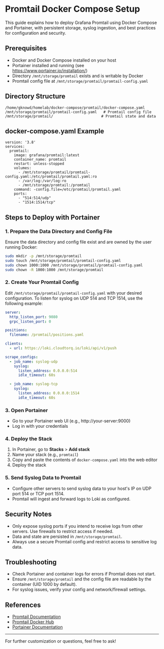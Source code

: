 # Promtail Docker Compose Setup

This guide explains how to deploy Grafana Promtail using Docker Compose and Portainer, with persistent storage, syslog ingestion, and best practices for configuration and security.

## Prerequisites
- Docker and Docker Compose installed on your host
- Portainer installed and running (see https://www.portainer.io/installation/)
- Directory `/mnt/storage/promtail` exists and is writable by Docker
- Promtail config file at `/mnt/storage/promtail/promtail-config.yaml`

## Directory Structure
```
/home/gknowd/homelab/docker-compose/promtail/docker-compose.yaml
/mnt/storage/promtail/promtail-config.yaml   # Promtail config file
/mnt/storage/promtail/                      # Promtail state and data
```

## docker-compose.yaml Example
```
version: '3.8'
services:
  promtail:
    image: grafana/promtail:latest
    container_name: promtail
    restart: unless-stopped
    volumes:
      - /mnt/storage/promtail/promtail-config.yaml:/etc/promtail/promtail.yaml:ro
      - /var/log:/var/log:ro
      - /mnt/storage/promtail:/promtail
    command: -config.file=/etc/promtail/promtail.yaml
    ports:
      - "514:514/udp"
      - "1514:1514/tcp"
```

## Steps to Deploy with Portainer

### 1. Prepare the Data Directory and Config File
Ensure the data directory and config file exist and are owned by the user running Docker:
```bash
sudo mkdir -p /mnt/storage/promtail
sudo touch /mnt/storage/promtail/promtail-config.yaml
sudo chown 1000:1000 /mnt/storage/promtail/promtail-config.yaml
sudo chown -R 1000:1000 /mnt/storage/promtail
```

### 2. Create Your Promtail Config
Edit `/mnt/storage/promtail/promtail-config.yaml` with your desired configuration. To listen for syslog on UDP 514 and TCP 1514, use the following example:
```yaml
server:
  http_listen_port: 9080
  grpc_listen_port: 0

positions:
  filename: /promtail/positions.yaml

clients:
  - url: https://loki.cloudtorq.io/loki/api/v1/push

scrape_configs:
  - job_name: syslog-udp
    syslog:
      listen_address: 0.0.0.0:514
      idle_timeout: 60s

  - job_name: syslog-tcp
    syslog:
      listen_address: 0.0.0.0:1514
      idle_timeout: 60s
```

### 3. Open Portainer
- Go to your Portainer web UI (e.g., http://your-server:9000)
- Log in with your credentials

### 4. Deploy the Stack
1. In Portainer, go to **Stacks** > **Add stack**
2. Name your stack (e.g., `promtail`)
3. Copy and paste the contents of `docker-compose.yaml` into the web editor
4. Deploy the stack

### 5. Send Syslog Data to Promtail
- Configure other servers to send syslog data to your host's IP on UDP port 514 or TCP port 1514.
- Promtail will ingest and forward logs to Loki as configured.

## Security Notes
- Only expose syslog ports if you intend to receive logs from other servers. Use firewalls to restrict access if needed.
- Data and state are persisted in `/mnt/storage/promtail`.
- Always use a secure Promtail config and restrict access to sensitive log data.

## Troubleshooting
- Check Portainer and container logs for errors if Promtail does not start.
- Ensure `/mnt/storage/promtail` and the config file are readable by the container (UID 1000 by default).
- For syslog issues, verify your config and network/firewall settings.

## References
- [Promtail Documentation](https://grafana.com/docs/loki/latest/clients/promtail/)
- [Promtail Docker Hub](https://hub.docker.com/r/grafana/promtail)
- [Portainer Documentation](https://docs.portainer.io/)

---

For further customization or questions, feel free to ask!
